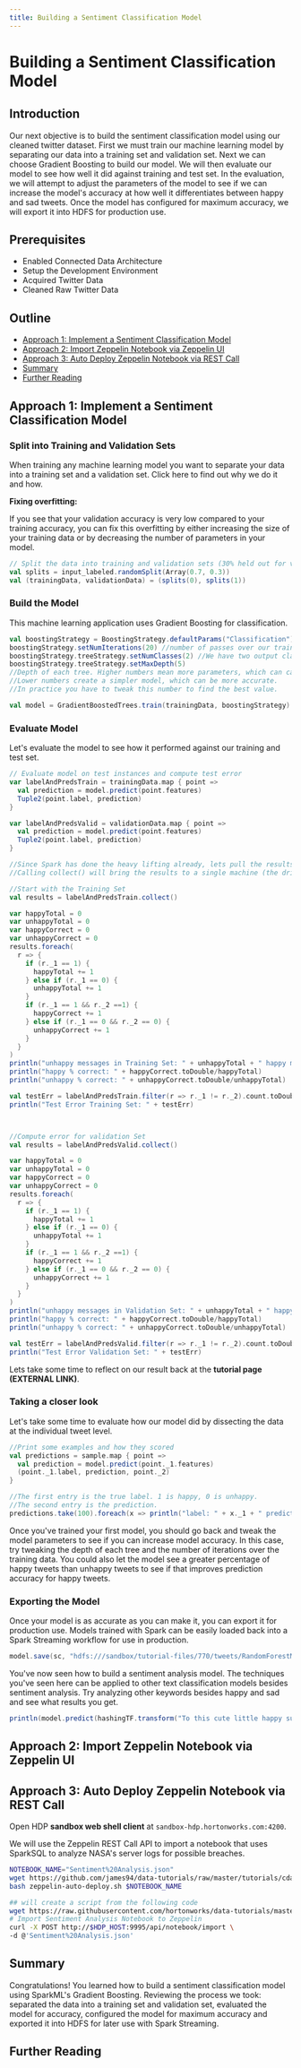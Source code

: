 ```yaml
---
title: Building a Sentiment Classification Model
---
```


# Building a Sentiment Classification Model

## Introduction

Our next objective is to build the sentiment classification model using our cleaned twitter dataset. First we must train our machine learning model by separating our data into a training set and validation set. Next we can choose Gradient Boosting to build our model. We will then evaluate our model to see how well it did against training and test set. In the evaluation, we will attempt to adjust the parameters of the model to see if we can increase the model's accuracy at how well it differentiates between happy and sad tweets. Once the model has configured for maximum accuracy, we will export it into HDFS for production use.

## Prerequisites

- Enabled Connected Data Architecture
- Setup the Development Environment
- Acquired Twitter Data
- Cleaned Raw Twitter Data

## Outline

- [Approach 1: Implement a Sentiment Classification Model](#approach-1-implement-a-sentiment-classification-model)
- [Approach 2: Import Zeppelin Notebook via Zeppelin UI](#approach-2-import-zeppelin-notebook-via-ui)
- [Approach 3: Auto Deploy Zeppelin Notebook via REST Call](#approach-3-auto-deploy-zeppelin-notebook-via-rest-call)
- [Summary](#summary)
- [Further Reading](#further-reading)

## Approach 1: Implement a Sentiment Classification Model

### Split into Training and Validation Sets

When training any machine learning model you want to separate your data into a training set and a validation set. Click here to find out why we do it and how.

**Fixing overfitting:**

If you see that your validation accuracy is very low compared to your training accuracy, you can fix this overfitting by either increasing the size of your training data or by decreasing the number of parameters in your model.

~~~scala
// Split the data into training and validation sets (30% held out for validation testing)
val splits = input_labeled.randomSplit(Array(0.7, 0.3))
val (trainingData, validationData) = (splits(0), splits(1))
~~~

### Build the Model

This machine learning application uses Gradient Boosting for classification.

~~~scala
val boostingStrategy = BoostingStrategy.defaultParams("Classification")
boostingStrategy.setNumIterations(20) //number of passes over our training data
boostingStrategy.treeStrategy.setNumClasses(2) //We have two output classes: happy and sad
boostingStrategy.treeStrategy.setMaxDepth(5)
//Depth of each tree. Higher numbers mean more parameters, which can cause overfitting.
//Lower numbers create a simpler model, which can be more accurate.
//In practice you have to tweak this number to find the best value.

val model = GradientBoostedTrees.train(trainingData, boostingStrategy)
~~~

### Evaluate Model

Let's evaluate the model to see how it performed against our training and test set.

~~~scala
// Evaluate model on test instances and compute test error
var labelAndPredsTrain = trainingData.map { point =>
  val prediction = model.predict(point.features)
  Tuple2(point.label, prediction)
}

var labelAndPredsValid = validationData.map { point =>
  val prediction = model.predict(point.features)
  Tuple2(point.label, prediction)
}

//Since Spark has done the heavy lifting already, lets pull the results back to the driver machine.
//Calling collect() will bring the results to a single machine (the driver) and will convert it to a Scala array.

//Start with the Training Set
val results = labelAndPredsTrain.collect()

var happyTotal = 0
var unhappyTotal = 0
var happyCorrect = 0
var unhappyCorrect = 0
results.foreach(
  r => {
    if (r._1 == 1) {
      happyTotal += 1
    } else if (r._1 == 0) {
      unhappyTotal += 1
    }
    if (r._1 == 1 && r._2 ==1) {
      happyCorrect += 1
    } else if (r._1 == 0 && r._2 == 0) {
      unhappyCorrect += 1
    }
  }
)
println("unhappy messages in Training Set: " + unhappyTotal + " happy messages: " + happyTotal)
println("happy % correct: " + happyCorrect.toDouble/happyTotal)
println("unhappy % correct: " + unhappyCorrect.toDouble/unhappyTotal)

val testErr = labelAndPredsTrain.filter(r => r._1 != r._2).count.toDouble / trainingData.count()
println("Test Error Training Set: " + testErr)



//Compute error for validation Set
val results = labelAndPredsValid.collect()

var happyTotal = 0
var unhappyTotal = 0
var happyCorrect = 0
var unhappyCorrect = 0
results.foreach(
  r => {
    if (r._1 == 1) {
      happyTotal += 1
    } else if (r._1 == 0) {
      unhappyTotal += 1
    }
    if (r._1 == 1 && r._2 ==1) {
      happyCorrect += 1
    } else if (r._1 == 0 && r._2 == 0) {
      unhappyCorrect += 1
    }
  }
)
println("unhappy messages in Validation Set: " + unhappyTotal + " happy messages: " + happyTotal)
println("happy % correct: " + happyCorrect.toDouble/happyTotal)
println("unhappy % correct: " + unhappyCorrect.toDouble/unhappyTotal)

val testErr = labelAndPredsValid.filter(r => r._1 != r._2).count.toDouble / validationData.count()
println("Test Error Validation Set: " + testErr)
~~~

Lets take some time to reflect on our result back at the **tutorial page (EXTERNAL LINK)**.

### Taking a closer look

Let's take some time to evaluate how our model did by dissecting the data at the individual tweet level.

~~~scala
//Print some examples and how they scored
val predictions = sample.map { point =>
  val prediction = model.predict(point._1.features)
  (point._1.label, prediction, point._2)
}

//The first entry is the true label. 1 is happy, 0 is unhappy.
//The second entry is the prediction.
predictions.take(100).foreach(x => println("label: " + x._1 + " prediction: " + x._2 + " text: " + x._3.mkString(" ")))
~~~

Once you've trained your first model, you should go back and tweak the model parameters to see if you can increase model accuracy. In this case, try tweaking the depth of each tree and the number of iterations over the training data. You could also let the model see a greater percentage of happy tweets than unhappy tweets to see if that improves prediction accuracy for happy tweets.

### Exporting the Model

Once your model is as accurate as you can make it, you can export it for production use. Models trained with Spark can be easily loaded back into a Spark Streaming workflow for use in production.

~~~scala
model.save(sc, "hdfs:///sandbox/tutorial-files/770/tweets/RandomForestModel")
~~~

You've now seen how to build a sentiment analysis model. The techniques you've seen here can be applied to other text classification models besides sentiment analysis. Try analyzing other keywords besides happy and sad and see what results you get.

~~~scala
println(model.predict(hashingTF.transform("To this cute little happy sunshine who never fails to bright up my day with his sweet lovely smiles ".split(" ").toSeq)))
~~~

## Approach 2: Import Zeppelin Notebook via Zeppelin UI

## Approach 3: Auto Deploy Zeppelin Notebook via REST Call

Open HDP **sandbox web shell client** at `sandbox-hdp.hortonworks.com:4200`.

We will use the Zeppelin REST Call API to import a notebook that uses SparkSQL to analyze NASA's server logs for possible breaches.

~~~bash
NOTEBOOK_NAME="Sentiment%20Analysis.json"
wget https://github.com/james94/data-tutorials/raw/master/tutorials/cda/building-a-cybersecurity-breach-detection-application/application/development/shell/zeppelin-auto-deploy.sh
bash zeppelin-auto-deploy.sh $NOTEBOOK_NAME

## will create a script from the following code
wget https://raw.githubusercontent.com/hortonworks/data-tutorials/master/tutorials/hdp/sentiment-analysis-with-apache-spark/assets/Sentiment%20Analysis.json
# Import Sentiment Analysis Notebook to Zeppelin
curl -X POST http://$HDP_HOST:9995/api/notebook/import \
-d @'Sentiment%20Analysis.json'
~~~

## Summary

Congratulations! You learned how to build a sentiment classification model using SparkML's Gradient Boosting. Reviewing the process we took: separated the data into a training set and validation set, evaluated the model for accuracy, configured the model for maximum accuracy and exported it into HDFS for later use with Spark Streaming.

## Further Reading
